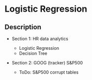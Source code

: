 # Logistic Regression


## Description

* Section 1: HR data analytics
  * Logistic Regression
  * Decision Tree

* Section 2: GOOG (tracker) S&P500
  * ToDo: S&P500 corrupt tables
